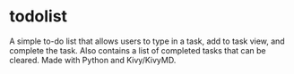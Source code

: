 # todolist

A simple to-do list that allows users to type in a task, add to task view, and complete the task. Also contains a list of completed tasks that can be cleared. Made with Python and Kivy/KivyMD.
